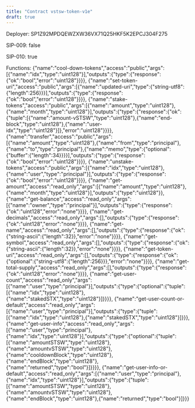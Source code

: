 ```yaml
---
title: "Contract vstsw-token-v1e"
draft: true
---
```

Deployer: SP1Z92MPDQEWZXW36VX71Q25HKF5K2EPCJ304F275

SIP-009: false

SIP-010: true

Functions:
{"name":"cool-down-tokens","access":"public","args":[{"name":"idx","type":"uint128"}],"outputs":{"type":{"response":{"ok":"bool","error":"uint128"}}}}, {"name":"set-token-uri","access":"public","args":[{"name":"updated-uri","type":{"string-utf8":{"length":256}}}],"outputs":{"type":{"response":{"ok":"bool","error":"uint128"}}}}, {"name":"stake-tokens","access":"public","args":[{"name":"amount","type":"uint128"},{"name":"month","type":"uint128"}],"outputs":{"type":{"response":{"ok":{"tuple":[{"name":"amount-vSTSW","type":"uint128"},{"name":"end-block","type":"uint128"},{"name":"user-idx","type":"uint128"}]},"error":"uint128"}}}}, {"name":"transfer","access":"public","args":[{"name":"amount","type":"uint128"},{"name":"from","type":"principal"},{"name":"to","type":"principal"},{"name":"memo","type":{"optional":{"buffer":{"length":34}}}}],"outputs":{"type":{"response":{"ok":"bool","error":"uint128"}}}}, {"name":"unstake-tokens","access":"public","args":[{"name":"idx","type":"uint128"},{"name":"user","type":"principal"}],"outputs":{"type":{"response":{"ok":"bool","error":"uint128"}}}}, {"name":"get-amount","access":"read_only","args":[{"name":"amount","type":"uint128"},{"name":"month","type":"uint128"}],"outputs":{"type":"uint128"}}, {"name":"get-balance","access":"read_only","args":[{"name":"owner","type":"principal"}],"outputs":{"type":{"response":{"ok":"uint128","error":"none"}}}}, {"name":"get-decimals","access":"read_only","args":[],"outputs":{"type":{"response":{"ok":"uint128","error":"none"}}}}, {"name":"get-name","access":"read_only","args":[],"outputs":{"type":{"response":{"ok":{"string-ascii":{"length":32}},"error":"none"}}}}, {"name":"get-symbol","access":"read_only","args":[],"outputs":{"type":{"response":{"ok":{"string-ascii":{"length":32}},"error":"none"}}}}, {"name":"get-token-uri","access":"read_only","args":[],"outputs":{"type":{"response":{"ok":{"optional":{"string-utf8":{"length":256}}},"error":"none"}}}}, {"name":"get-total-supply","access":"read_only","args":[],"outputs":{"type":{"response":{"ok":"uint128","error":"none"}}}}, {"name":"get-user-count","access":"read_only","args":[{"name":"user","type":"principal"}],"outputs":{"type":{"optional":{"tuple":[{"name":"idx","type":"uint128"},{"name":"stakedSTX","type":"uint128"}]}}}}, {"name":"get-user-count-or-default","access":"read_only","args":[{"name":"user","type":"principal"}],"outputs":{"type":{"tuple":[{"name":"idx","type":"uint128"},{"name":"stakedSTX","type":"uint128"}]}}}, {"name":"get-user-info","access":"read_only","args":[{"name":"user","type":"principal"},{"name":"idx","type":"uint128"}],"outputs":{"type":{"optional":{"tuple":[{"name":"amountSTSW","type":"uint128"},{"name":"amountvSTSW","type":"uint128"},{"name":"cooldownBlock","type":"uint128"},{"name":"endBlock","type":"uint128"},{"name":"returned","type":"bool"}]}}}}, {"name":"get-user-info-or-default","access":"read_only","args":[{"name":"user","type":"principal"},{"name":"idx","type":"uint128"}],"outputs":{"type":{"tuple":[{"name":"amountSTSW","type":"uint128"},{"name":"amountvSTSW","type":"uint128"},{"name":"endBlock","type":"uint128"},{"name":"returned","type":"bool"}]}}}
